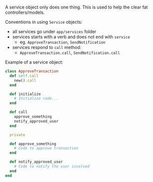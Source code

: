 A service object only does one thing. This is used to help the clear fat controllers/models.

Conventions in using `Service` objects:
- all services go under `app/services` folder
- services starts with a verb and does not end with `service`
  - eg. `ApproveTransaction`, `SendNotification`
- services respond to `call` method:
  - `ApproveTransaction.call`, `SendNotification.call`

Example of a service object:
```ruby
class ApproveTransaction
  def self.call
    new().call
  end

  def initialize
    # Initialize code...
  end

  def call
    approve_something
    notify_approved_user
  end

  private

  def approve_something
    # Code to approve transaction
  end

  def notify_approved_user
    # Code to notify the user involved
  end
end
```

